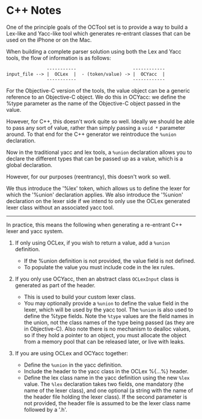 # C++ Notes

One of the principle goals of the OCTool set is to provide a way to build a Lex-like and Yacc-like tool which generates re-entrant classes that can be used on the iPhone or on the Mac.

When building a complete parser solution using both the Lex and Yacc tools, the flow of information is as follows:

                   -----------                     ------------
    input_file --> |  OCLex  |  - (token/value) -> |  OCYacc  |
                   -----------                     ------------

For the Objective-C version of the tools, the value object can be a generic reference to an Objective-C object. We do this in OCYacc: we define the %type parameter as the name of the Objective-C object passed in the value.

However, for C++, this doesn't work quite so well. Ideally we should be able to pass any sort of value, rather than simply passing a `void *` parameter around. To that end for the C++ generator we reintroduce the `%union` declaration.

Now in the traditional yacc and lex tools, a `%union` declaration allows you to declare the different types that can be passed up as a value, which is a global declaration.

However, for our purposes (reentrancy), this doesn't work so well. 

We thus introduce the '%lex' token, which allows us to define the lexer for which the '%union' declaration applies. We also introduce the '%union' declaration on the lexer side if we intend to only use the OCLex generated lexer class without an associated yacc tool.

----

In practice, this means the following when generating a re-entrant C++ lexer and yacc system.

1. If only using OCLex, if you wish to return a value, add a `%union` definition.
    * If the %union definition is not provided, the value field is not defined.
    * To populate the value you must include code in the lex rules.

2. If you only use OCYacc, then an abstract class `OCLexInput` class is generated as part of the header.
    * This is used to build your custom lexer class.
    * You may optionally provide a `%union` to define the value field in the lexer, which will be used by the yacc tool. The `%union` is also used to define the %type fields. Note the `%type` values are the field names in the union, not the class names of the type being passed (as they are in Objective-C). Also note there is no mechanism to dealloc values, so if they hold a pointer to an object, you must allocate the object from a memory pool that can be released later, or live with leaks.

3. If you are using OCLex and OCYacc together:
    * Define the `%union` in the yacc definition.
    * Include the header to the yacc class in the OCLex %{...%} header.
    * Define the lex class name in the yacc definition using the new `%lex` value. The `%lex` declaration takes two fields, one mandatory (the name of the lexer class), and one optional (a string with the name of the header file holding the lexer class). If the second parameter is not provided, the header file is assumed to be the lexer class name followed by a '.h'.
